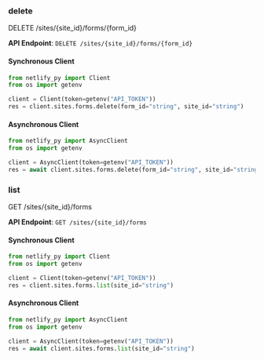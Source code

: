 
### delete <a name="delete"></a>
DELETE /sites/{site_id}/forms/{form_id}



**API Endpoint**: `DELETE /sites/{site_id}/forms/{form_id}`

#### Synchronous Client

```python
from netlify_py import Client
from os import getenv

client = Client(token=getenv("API_TOKEN"))
res = client.sites.forms.delete(form_id="string", site_id="string")
```

#### Asynchronous Client

```python
from netlify_py import AsyncClient
from os import getenv

client = AsyncClient(token=getenv("API_TOKEN"))
res = await client.sites.forms.delete(form_id="string", site_id="string")
```

### list <a name="list"></a>
GET /sites/{site_id}/forms



**API Endpoint**: `GET /sites/{site_id}/forms`

#### Synchronous Client

```python
from netlify_py import Client
from os import getenv

client = Client(token=getenv("API_TOKEN"))
res = client.sites.forms.list(site_id="string")
```

#### Asynchronous Client

```python
from netlify_py import AsyncClient
from os import getenv

client = AsyncClient(token=getenv("API_TOKEN"))
res = await client.sites.forms.list(site_id="string")
```
